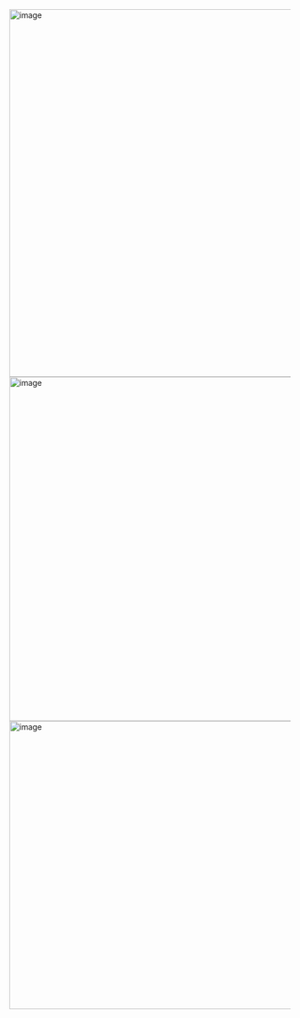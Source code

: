 <img width="958" height="657" alt="image" src="https://github.com/user-attachments/assets/f71b0a14-f50e-4389-bda3-b335bf3878b4" />


<img width="586" height="615" alt="image" src="https://github.com/user-attachments/assets/d69b65f6-b5f5-4c1a-9cc1-6dbc9dc6a304" />


<img width="910" height="515" alt="image" src="https://github.com/user-attachments/assets/e14d9be0-7875-4f42-8162-2908448180b7" />

